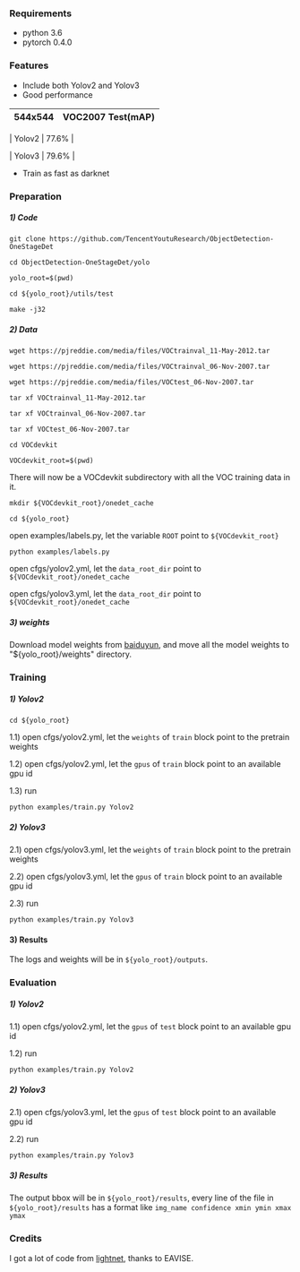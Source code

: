 ### Requirements
- python 3.6
- pytorch 0.4.0
### Features
- Include both Yolov2 and Yolov3
- Good performance

|544x544 |VOC2007 Test(mAP)|
| ------------ | ------------ |

| Yolov2  | 77.6% |

| Yolov3  | 79.6% |

- Train as fast as darknet

### Preparation
##### 1) Code
`git clone https://github.com/TencentYoutuResearch/ObjectDetection-OneStageDet`

`cd ObjectDetection-OneStageDet/yolo`

`yolo_root=$(pwd)`

`cd ${yolo_root}/utils/test`

`make -j32`

##### 2) Data
`wget https://pjreddie.com/media/files/VOCtrainval_11-May-2012.tar`

`wget https://pjreddie.com/media/files/VOCtrainval_06-Nov-2007.tar`

`wget https://pjreddie.com/media/files/VOCtest_06-Nov-2007.tar`

`tar xf VOCtrainval_11-May-2012.tar`

`tar xf VOCtrainval_06-Nov-2007.tar`

`tar xf VOCtest_06-Nov-2007.tar`

`cd VOCdevkit`

`VOCdevkit_root=$(pwd)`

There will now be a VOCdevkit subdirectory with all the VOC training data in it.

`mkdir ${VOCdevkit_root}/onedet_cache`

`cd ${yolo_root}`

open examples/labels.py, let the variable `ROOT` point to `${VOCdevkit_root}`

`python examples/labels.py` 

open cfgs/yolov2.yml, let the `data_root_dir` point to `${VOCdevkit_root}/onedet_cache`

open cfgs/yolov3.yml, let the `data_root_dir` point to `${VOCdevkit_root}/onedet_cache`

##### 3) weights
Download model weights from [baiduyun](https://pan.baidu.com/s/1a3Z5IUylBs6rI-GYg3RGbw), and move all the model weights to "${yolo_root}/weights" directory.

### Training
##### 1) Yolov2
`cd ${yolo_root}`

1.1) open cfgs/yolov2.yml, let the `weights` of `train` block point to the pretrain weights

1.2) open cfgs/yolov2.yml, let the `gpus` of `train` block point to an available gpu id

1.3) run

`python examples/train.py Yolov2`

##### 2) Yolov3
2.1) open cfgs/yolov3.yml, let the `weights` of `train` block point to the pretrain weights

2.2) open cfgs/yolov3.yml, let the `gpus`  of `train` block point to an available gpu id

2.3) run

`python examples/train.py Yolov3`

#### 3) Results
The logs and weights will be in `${yolo_root}/outputs`.

### Evaluation
##### 1) Yolov2
1.1) open cfgs/yolov2.yml, let the `gpus` of `test` block point to an available gpu id

1.2) run

`python examples/train.py Yolov2`

##### 2) Yolov3
2.1) open cfgs/yolov3.yml, let the `gpus` of `test` block point to an available gpu id

2.2) run

`python examples/train.py Yolov3`

##### 3) Results
The output bbox will be in `${yolo_root}/results`,  every line of the file in   `${yolo_root}/results` has a format like `img_name confidence xmin ymin xmax ymax`

### Credits
I got a lot of code from [lightnet](https://gitlab.com/EAVISE/lightnet), thanks to EAVISE.
